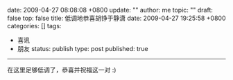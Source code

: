date: 2009-04-27 08:08:08 +0800
update: ""
author: me
topic: ""
draft: false
top: false
title: 低调地恭喜胡铮于静潇
date: 2009-04-27 19:25:58 +0800
categories: []
tags:
- 喜讯
- 朋友
status: publish
type: post
published: true
---
<p>在这里足够低调了，恭喜并祝福这一对 :)</p>
